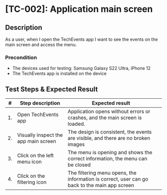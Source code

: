 # [TC-002]: Application main screen

## Description

As a user, when I open the TechEvents app I want to see the events on the main screen and access the menu.


### Precondition

- The devices used for testing: Samsung Galaxy S22 Ultra, iPhone 12
- The TechEvents app is installed on the device

## Test Steps & Expected Result

| #  | Step description                     | Expected result                                                                               |   |
|----|--------------------------------------|-----------------------------------------------------------------------------------------------|---|
| 1. | Open TechEvents app                  | Application opens without errors or crashes, and the main screen is loaded.                   |   |
| 2. | Visually inspect the app main screen | The design is consistent, the events are visible, and there are no broken images              |   |
| 3. | Click on the left menu icon          | The menu is opening and shows the correct information, the menu can be closed                 |   |
| 4. | Click on the filtering icon          | The filtering menu opens, the information is correct, user can go back to the main app screen |   |